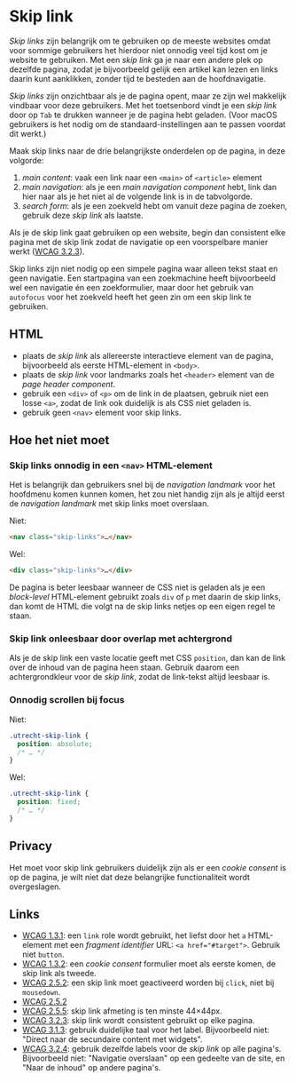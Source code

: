 <!-- @license CC0-1.0 -->

# Skip link

_Skip links_ zijn belangrijk om te gebruiken op de meeste websites omdat voor sommige gebruikers het hierdoor niet onnodig veel tijd kost om je website te gebruiken. Met een _skip link_ ga je naar een andere plek op dezelfde pagina, zodat je bijvoorbeeld gelijk een artikel kan lezen en links daarin kunt aanklikken, zonder tijd te besteden aan de hoofdnavigatie.

_Skip links_ zijn onzichtbaar als je de pagina opent, maar ze zijn wel makkelijk vindbaar voor deze gebruikers. Met het toetsenbord vindt je een _skip link_ door op `Tab` te drukken wanneer je de pagina hebt geladen. (Voor macOS gebruikers is het nodig om de standaard-instellingen aan te passen voordat dit werkt.)

Maak skip links naar de drie belangrijkste onderdelen op de pagina, in deze volgorde:

1. _main content_: vaak een link naar een `<main>` of `<article>` element
2. _main navigation_: als je een _main navigation component_ hebt, link dan hier naar als je het niet al de volgende link is in de tabvolgorde.
3. _search form_: als je een zoekveld hebt om vanuit deze pagina de zoeken, gebruik deze _skip link_ als laatste.

Als je de skip link gaat gebruiken op een website, begin dan consistent elke pagina met de skip link zodat de navigatie op een voorspelbare manier werkt ([WCAG 3.2.3](https://www.w3.org/TR/WCAG21/#consistent-navigation)).

Skip links zijn niet nodig op een simpele pagina waar alleen tekst staat en geen navigatie. Een startpagina van een zoekmachine heeft bijvoorbeeld wel een navigatie én een zoekformulier, maar door het gebruik van `autofocus` voor het zoekveld heeft het geen zin om een skip link te gebruiken.

## HTML

- plaats de _skip link_ als allereerste interactieve element van de pagina, bijvoorbeeld als eerste HTML-element in `<body>`.
- plaats de _skip link_ voor landmarks zoals het `<header>` element van de _page header component_.
- gebruik een `<div>` of `<p>` om de link in de plaatsen, gebruik niet een losse `<a>`, zodat de link ook duidelijk is als CSS niet geladen is.
- gebruik geen `<nav>` element voor skip links.

## Hoe het niet moet

### Skip links onnodig in een `<nav>` HTML-element

Het is belangrijk dan gebruikers snel bij de _navigation landmark_ voor het hoofdmenu komen kunnen komen, het zou niet handig zijn als je altijd eerst de _navigation landmark_ met skip links moet overslaan.

Niet:

```html
<nav class="skip-links">…</nav>
```

Wel:

```html
<div class="skip-links">…</div>
```

De pagina is beter leesbaar wanneer de CSS niet is geladen als je een _block-level_ HTML-element gebruikt zoals `div` of `p` met daarin de skip links, dan komt de HTML die volgt na de skip links netjes op een eigen regel te staan.

### Skip link onleesbaar door overlap met achtergrond

Als je de skip link een vaste locatie geeft met CSS `position`, dan kan de link over de inhoud van de pagina heen staan. Gebruik daarom een achtergrondkleur voor de _skip link_, zodat de link-tekst altijd leesbaar is.

### Onnodig scrollen bij focus

Niet:

```css
.utrecht-skip-link {
  position: absolute;
  /* … */
}
```

Wel:

```css
.utrecht-skip-link {
  position: fixed;
  /* … */
}
```

## Privacy

Het moet voor skip link gebruikers duidelijk zijn als er een _cookie consent_ is op de pagina, je wilt niet dat deze belangrijke functionaliteit wordt overgeslagen.

## Links

- [WCAG 1.3.1](https://www.w3.org/TR/WCAG21/#info-and-relationships): een `link` role wordt gebruikt, het liefst door het `a` HTML-element met een _fragment identifier_ URL: `<a href="#target">`. Gebruik niet `button`.
- [WCAG 1.3.2](https://www.w3.org/TR/WCAG21/#meaningful-sequence): een _cookie consent_ formulier moet als eerste komen, de skip link als tweede.
- [WCAG 2.5.2](https://www.w3.org/TR/WCAG21/#pointer-cancellation): een skip link moet geactiveerd worden bij `click`, niet bij `mousedown`.
- [WCAG 2.5.2](https://www.w3.org/TR/WCAG21/#label-in-name)
- [WCAG 2.5.5](https://www.w3.org/TR/WCAG21/#target-size): skip link afmeting is ten minste 44×44px.
- [WCAG 3.2.3](https://www.w3.org/TR/WCAG21/#consistent-navigation): skip link wordt consistent gebruikt op elke pagina.
- [WCAG 3.1.3](https://www.w3.org/TR/WCAG21/#unusual-words): gebruik duidelijke taal voor het label. Bijvoorbeeld niet: "Direct naar de secundaire content met widgets".
- [WCAG 3.2.4](https://www.w3.org/TR/WCAG21/#consistent-identification): gebruik dezelfde labels voor de _skip link_ op alle pagina's. Bijvoorbeeld niet: "Navigatie overslaan" op een gedeelte van de site, en "Naar de inhoud" op andere pagina's.
